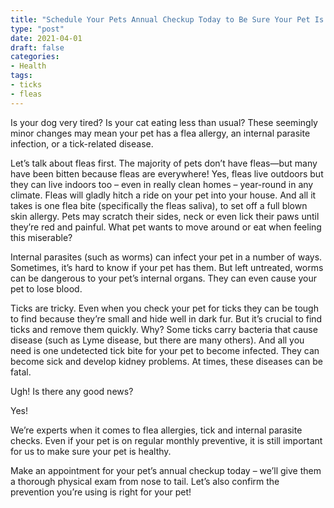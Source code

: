 ```yaml
---
title: "Schedule Your Pets Annual Checkup Today to Be Sure Your Pet Is Healthy"
type: "post"
date: 2021-04-01
draft: false
categories:
- Health
tags:
- ticks
- fleas
---
```


Is your dog very tired? Is your cat eating less than usual? These seemingly minor changes may mean your pet has a flea allergy, an internal parasite infection, or a tick-related disease.

Let’s talk about fleas first. The majority of pets don’t have fleas—but many have been bitten because fleas are everywhere! Yes, fleas live outdoors but they can live indoors too – even in really clean homes – year-round in any climate. Fleas will gladly hitch a ride on your pet into your house. And all it takes is one flea bite (specifically the fleas saliva), to set off a full blown skin allergy. Pets may scratch their sides, neck or even lick their paws until they’re red and painful. What pet wants to move around or eat when feeling this miserable?

Internal parasites (such as worms) can infect your pet in a number of ways. Sometimes, it’s hard to know if your pet has them. But left untreated, worms can be dangerous to your pet’s internal organs. They can even cause your pet to lose blood.

Ticks are tricky. Even when you check your pet for ticks they can be tough to find because they’re small and hide well in dark fur. But it’s crucial to find ticks and remove them quickly. Why? Some ticks carry bacteria that cause disease (such as Lyme disease, but there are many others). And all you need is one undetected tick bite for your pet to become infected. They can become sick and develop kidney problems. At times, these diseases can be fatal.

Ugh! Is there any good news?

Yes!

We’re experts when it comes to flea allergies, tick and internal parasite checks. Even if your pet is on regular monthly preventive, it is still important for us to make sure your pet is healthy.

Make an appointment for your pet’s annual checkup today – we’ll give them a thorough physical exam from nose to tail. Let’s also confirm the prevention you’re using is right for your pet!
